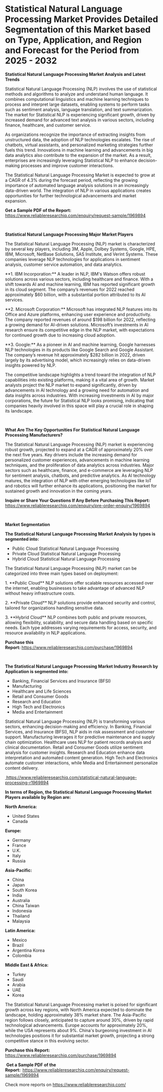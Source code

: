 <p><h1>Statistical Natural Language Processing Market Provides Detailed Segmentation of this Market based on Type, Application, and Region and Forecast for the Period from 2025 - 2032</h1></p><p><strong>Statistical Natural Language Processing Market Analysis and Latest Trends</strong></p>
<p><p>Statistical Natural Language Processing (NLP) involves the use of statistical methods and algorithms to analyze and understand human language. It combines computational linguistics and machine learning techniques to process and interpret large datasets, enabling systems to perform tasks such as sentiment analysis, language translation, and text summarization. The market for Statistical NLP is experiencing significant growth, driven by increased demand for advanced text analysis in various sectors, including finance, healthcare, and customer service.</p><p>As organizations recognize the importance of extracting insights from unstructured data, the adoption of NLP technologies escalates. The rise of chatbots, virtual assistants, and personalized marketing strategies further fuels this trend. Innovations in machine learning and advancements in big data analytics also contribute to the expansion of the market. As a result, enterprises are increasingly leveraging Statistical NLP to enhance decision-making processes and improve customer interactions.</p><p>The Statistical Natural Language Processing Market is expected to grow at a CAGR of 4.3% during the forecast period, reflecting the growing importance of automated language analysis solutions in an increasingly data-driven world. The integration of NLP in various applications creates opportunities for further technological advancements and market expansion.</p></p>
<p><strong>Get a Sample PDF of the Report:&nbsp;</strong> <a href="https://www.reliableresearchiq.com/enquiry/request-sample/1969894?utm_campaign=3007&utm_medium=2&utm_source=Github&utm_content=ia&utm_term=09032025&utm_id=statistical-natural-language-processing">https://www.reliableresearchiq.com/enquiry/request-sample/1969894</a></p>
<p>&nbsp;</p>
<p><strong>Statistical Natural Language Processing Major Market Players</strong></p>
<p><p>The Statistical Natural Language Processing (NLP) market is characterized by several key players, including 3M, Apple, Dolbey Systems, Google, HPE, IBM, Microsoft, NetBase Solutions, SAS Institute, and Verint Systems. These companies leverage NLP technologies for applications in sentiment analysis, customer service automation, and data analytics.</p><p>**1. IBM Incorporation:** A leader in NLP, IBM's Watson offers robust solutions across various sectors, including healthcare and finance. With a shift towards AI and machine learning, IBM has reported significant growth in its cloud segment. The company’s revenues for 2022 reached approximately $60 billion, with a substantial portion attributed to its AI services.</p><p>**2. Microsoft Corporation:** Microsoft has integrated NLP features into its Office and Azure platforms, enhancing user experience and productivity. The company reported revenues of around $198 billion for 2022, reflecting a growing demand for AI-driven solutions. Microsoft’s investments in AI research ensure its competitive edge in the NLP market, with expectations for continued growth due to increasing cloud adoption.</p><p>**3. Google:** As a pioneer in AI and machine learning, Google harnesses NLP technologies in its products like Google Search and Google Assistant. The company’s revenue hit approximately $282 billion in 2022, driven largely by its advertising model, which increasingly relies on data-driven insights powered by NLP.</p><p>The competitive landscape highlights a trend toward the integration of NLP capabilities into existing platforms, making it a vital area of growth. Market analysts project the NLP market to expand significantly, driven by advancements in AI technology and a growing need for automation and data insights across industries. With increasing investments in AI by major corporations, the future for Statistical NLP looks promising, indicating that companies heavily involved in this space will play a crucial role in shaping its landscape.</p></p>
<p>&nbsp;</p>
<p><strong>What Are The Key Opportunities For Statistical Natural Language Processing Manufacturers?</strong></p>
<p><p>The Statistical Natural Language Processing (NLP) market is experiencing robust growth, projected to expand at a CAGR of approximately 20% over the next five years. Key drivers include the increasing demand for personalized customer experiences, advancements in machine learning techniques, and the proliferation of data analytics across industries. Major sectors such as healthcare, finance, and e-commerce are leveraging NLP for sentiment analysis, chatbots, and predictive analytics. As AI technology matures, the integration of NLP with other emerging technologies like IoT and robotics will further enhance its applications, positioning the market for sustained growth and innovation in the coming years.</p></p>
<p><strong>Inquire or Share Your Questions If Any Before Purchasing This Report:</strong> <a href="https://www.reliableresearchiq.com/enquiry/pre-order-enquiry/1969894?utm_campaign=3007&utm_medium=2&utm_source=Github&utm_content=ia&utm_term=09032025&utm_id=statistical-natural-language-processing">https://www.reliableresearchiq.com/enquiry/pre-order-enquiry/1969894</a></p>
<p>&nbsp;</p>
<p><strong>Market Segmentation</strong></p>
<p><strong>The Statistical Natural Language Processing Market Analysis by types is segmented into:</strong></p>
<p><ul><li>Public Cloud Statistical Natural Language Processing</li><li>Private Cloud Statistical Natural Language Processing</li><li>Hybrid Cloud Statistical Natural Language Processing</li></ul></p>
<p><p>The Statistical Natural Language Processing (NLP) market can be categorized into three main types based on deployment: </p><p>1. **Public Cloud** NLP solutions offer scalable resources accessed over the internet, enabling businesses to take advantage of advanced NLP without heavy infrastructure costs. </p><p>2. **Private Cloud** NLP solutions provide enhanced security and control, tailored for organizations handling sensitive data.</p><p>3. **Hybrid Cloud** NLP combines both public and private resources, allowing flexibility, scalability, and secure data handling based on specific needs. Each type addresses varying requirements for access, security, and resource availability in NLP applications.</p></p>
<p><strong>Purchase this Report:&nbsp;</strong><a href="https://www.reliableresearchiq.com/purchase/1969894?utm_campaign=3007&utm_medium=2&utm_source=Github&utm_content=ia&utm_term=09032025&utm_id=statistical-natural-language-processing">https://www.reliableresearchiq.com/purchase/1969894</a></p>
<p>&nbsp;</p>
<p><strong>The Statistical Natural Language Processing Market Industry Research by Application is segmented into:</strong></p>
<p><ul><li>Banking, Financial Services and Insurance (BFSI)</li><li>Manufacturing</li><li>Healthcare and Life Sciences</li><li>Retail and Consumer Goods</li><li>Research and Education</li><li>High Tech and Electronics</li><li>Media and Entertainment</li></ul></p>
<p><p>Statistical Natural Language Processing (NLP) is transforming various sectors, enhancing decision-making and efficiency. In Banking, Financial Services, and Insurance (BFSI), NLP aids in risk assessment and customer support. Manufacturing leverages it for predictive maintenance and supply chain optimization. Healthcare uses NLP for patient records analysis and clinical documentation. Retail and Consumer Goods utilize sentiment analysis for customer insights. Research and Education enhance data interpretation and automated content generation. High Tech and Electronics automate customer interactions, while Media and Entertainment personalize content delivery.</p></p>
<p><a href="https://www.reliableresearchiq.com/statistical-natural-language-processing-r1969894?utm_campaign=3007&utm_medium=2&utm_source=Github&utm_content=ia&utm_term=09032025&utm_id=statistical-natural-language-processing">&nbsp;https://www.reliableresearchiq.com/statistical-natural-language-processing-r1969894</a></p>
<p><strong>In terms of Region, the Statistical Natural Language Processing Market Players available by Region are:</strong></p>
<p>
    <p> <strong> North America: </strong>
        <ul>
            <li>United States</li>
            <li>Canada</li>
        </ul>
        </p> 
    <p> <strong> Europe: </strong>
        <ul>
            <li>Germany</li>
            <li>France</li>
            <li>U.K.</li>
            <li>Italy</li>
            <li>Russia</li>
        </ul>
        </p> 
    <p> <strong> Asia-Pacific: </strong>
        <ul>
            <li>China</li>
            <li>Japan</li>
            <li>South Korea</li>
            <li>India</li>
            <li>Australia</li>
            <li>China Taiwan</li>
            <li>Indonesia</li>
            <li>Thailand</li>
            <li>Malaysia</li>
        </ul>
        </p> 
    <p> <strong> Latin America: </strong>
        <ul>
            <li>Mexico</li>
            <li>Brazil</li>
            <li>Argentina Korea</li>
            <li>Colombia</li>
        </ul>
        </p> 
    <p> <strong> Middle East & Africa: </strong>
        <ul>
            <li>Turkey</li>
            <li>Saudi</li>
            <li>Arabia</li>
            <li>UAE</li>
            <li>Korea</li>
        </ul>
    </p>
    </p>
<p><p>The Statistical Natural Language Processing market is poised for significant growth across key regions, with North America expected to dominate the landscape, holding approximately 38% market share. The Asia-Pacific region follows closely, anticipated to capture around 30%, driven by rapid technological advancements. Europe accounts for approximately 20%, while the USA represents about 9%. China's burgeoning investment in AI technologies positions it for substantial market growth, projecting a strong competitive stance in this evolving sector.</p></p>
<p><strong>Purchase this Report: </strong><a href="https://www.reliableresearchiq.com/purchase/1969894?utm_campaign=3007&utm_medium=2&utm_source=Github&utm_content=ia&utm_term=09032025&utm_id=statistical-natural-language-processing">https://www.reliableresearchiq.com/purchase/1969894</a></p>
<p>&nbsp;<strong>Get a Sample PDF of the Report:&nbsp;&nbsp;</strong><a href="https://www.reliableresearchiq.com/enquiry/request-sample/1969894?utm_campaign=3007&utm_medium=2&utm_source=Github&utm_content=ia&utm_term=09032025&utm_id=statistical-natural-language-processing">https://www.reliableresearchiq.com/enquiry/request-sample/1969894</a></p>
<p><strong></strong></p>
<p>Check more reports on <a href="https://www.reliableresearchiq.com/?utm_campaign=3007&utm_medium=2&utm_source=Github&utm_content=ia&utm_term=09032025&utm_id=statistical-natural-language-processing">https://www.reliableresearchiq.com/</a></p>